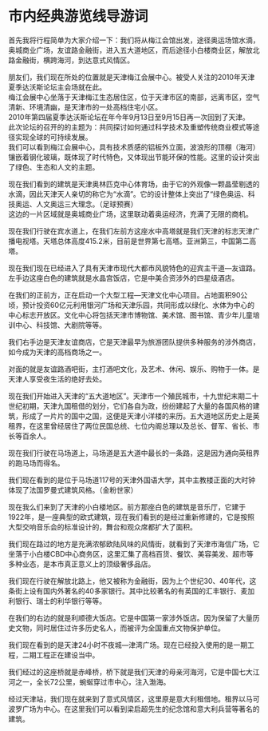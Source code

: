 # 市内经典游览线导游词  
首先我将行程简单为大家介绍一下：我们将从梅江会馆出发，途径奥运场馆水滴，奥城商业广场，友谊路金融街，进入五大道地区，而后途径小白楼商业区，解放北路金融街，横跨海河，到达意式风情区。  

朋友们，我们现在所处的位置就是天津梅江会展中心。被受人关注的2010年天津夏季达沃斯论坛主会场就在此。  
梅江会展中心坐落于天津梅江生态居住区，位于天津市区的南部，远离市区，空气清新、环境清幽，是天津市的一处高档住宅小区。  
2010年第四届夏季达沃斯论坛在年今年9月13日至9月15日再一次回到了天津。  
此次论坛的召开的的主题为：共同探讨如何通过科学技术及重塑传统商业模式等途径实现全球的可持续发展。  
我们可以看到梅江会展中心，具有技术质感的铝板外立面，波浪形的顶棚（海河）镶嵌着钢化玻璃，既体现了时代特色，又体现出节能环保的性能。这里的设计突出了绿色、生态和人文的主题。  

现在我们看到的建筑是天津奥林匹克中心体育场，由于它的外观像一颗晶莹剔透的水滴，因此天津天人亲切的称它为“水滴”。它的设计整体上突出了“绿色奥运、科技奥运、人文奥运三大理念。（足球预赛）  
这边的一片区域就是奥城商业广场，这里联动着奥运经济，充满了无限的商机。  

现在我们行驶在宾水道上，在我们左前方这座水中高塔就是我们天津的标志天津广播电视塔。天塔总体高度415.2米，目前是世界第七高塔。亚洲第三，中国第二高塔。  

现在我们现在已经进入了具有天津市现代大都市风貌特色的迎宾主干道—友谊路。左手边这座白色的建筑就是水晶宫饭店，它是中美合资涉外的四星级酒店。  

在我们的正前方，正在启动一个大型工程—天津文化中心项目。占地面积90公顷，预计投资60亿元利用银河广场和天津乐园，共同形成以绿化、水体为中心的中心标志开放区。文化中心将包括天津市博物馆、美术馆、图书馆、青少年儿童培训中心、科技馆、大剧院等等。  

我们右手边是天津友谊商店，它是天津最早为旅游团队提供多种服务的涉外商店，如今成为天津的高档商场之一。  

对面的就是友谊路酒吧街，主打酒吧文化，及艺术、休闲、娱乐、购物于一体。是天津人享受夜生活的绝好去处。  

现在我们开始进入天津的“五大道地区”。天津市一个殖民城市，十九世纪末期二十世纪初期，天津九国租借的划分，它们各自为政，纷纷建起了大量的各国风格的建筑，形成了一片片的国中之国，这便是天津小洋楼的来历。五大道地区历史上是英租界，在这里曾经居住了两位民国总统、七位内阁总理以及总长、督军、省长、市长等百余人。  

现在我们行驶在马场道上，马场道是五大道中最长的一条路，这是因为通向英租界的跑马场而得名。  

我们现在看到的是位于马场道117号的天津外国语大学，其中主教楼正面的大时钟体现了法国罗曼式建筑风格。（金粉世家）  

现在我么们来到了天津的小白楼地区。前方那座白色的建筑是音乐厅，它建于1922年，是一座典型的欧式建筑，现在我们看到的是经过重新修建的，它是按照大型交响音乐会的标准设计的，舞台和观众席都扩大了面积。  

我们现在路过的地方是充满浓郁欧陆风味的风情街，就看到了天津市海信广场，它坐落于小白楼CBD中心商务区，这里汇集了高档百货、餐饮、美容美发、超市等多种业态，是本市真正意义上的顶级奢侈品店。  

我们现在行驶在解放北路上，他又被称为金融街，因为上个世纪30、40年代，这条街上设有国内外著名的40多家银行。其中比较著名的有英国的汇丰银行、麦加利银行、瑞士的利华银行等等。  

在我们的右边的就是利顺德大饭店。它是中国第一家涉外饭店。因为保留了大量历史文物，同时居住过许多历史名人，而被评为全国重点文物保护单位。  

我们现在看到的是天津24小时不夜城—津湾广场。现在已经投入使用的是一期工程，二期工程正在建设当中。  

我们经过的这座桥就是赤峰桥，桥下就是我们天津的母亲河海河，它是中国七大江河之一，全长72公里，蜿蜒穿过市中心，注入渤海。  

经过天津站，我们现在就来到了意式风情区，这里原是意大利租借地。租界以马可波罗广场为中心。在这里我们可以看到梁启超先生的纪念馆和意大利兵营等著名的建筑。  
<!-- Last processed: 2025-07-22 03:44:26 -->
